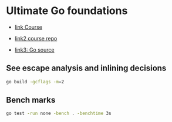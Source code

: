 # Ultimate Go foundations

- [link Course](hhttps://courses.ardanlabs.com/courses/take/ultimate-go-advanc-concepts/lessons/7655374-intro-goroutines)

- [link2 course repo](https://github.com/ardanlabs/gotraining)

- [link3: Go source](https://github.com/golang/go)

## See escape analysis and inlining decisions

```sh
go build -gcflags -m=2
```

## Bench marks

```sh
go test -run none -bench . -benchtime 3s
```
